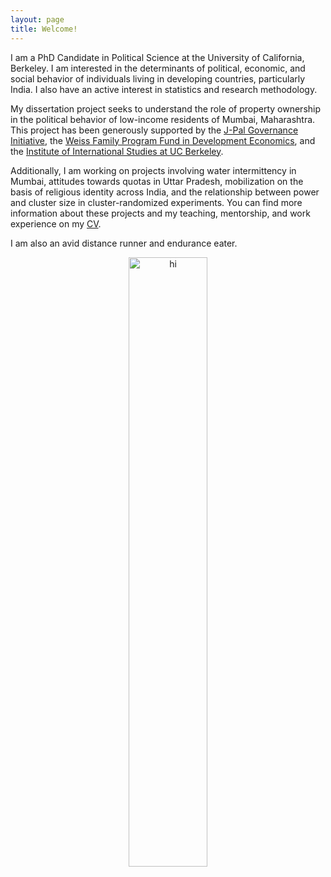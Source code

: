 ```yaml
---
layout: page
title: Welcome!
---
```



 I am a PhD Candidate in Political Science at the University of California, Berkeley. I am interested in the determinants of political, economic, and social behavior of individuals living in developing countries, particularly India. I also have an active interest in statistics and research methodology.

My dissertation project seeks to understand the role of property ownership in the political behavior of low-income residents of Mumbai, Maharashtra. This project has been generously supported by the [J-Pal Governance Initiative](https://www.povertyactionlab.org/GI), the [Weiss Family Program Fund in Development Economics](https://projects.iq.harvard.edu/wfrde), and the [Institute of International Studies at UC Berkeley](https://iis.berkeley.edu).

Additionally, I am working on projects involving water intermittency in Mumbai, attitudes towards quotas in Uttar Pradesh, mobilization on the basis of religious identity across India, and the relationship between power and cluster size in cluster-randomized experiments. You can find more information about these projects and my teaching, mentorship, and work experience on my [CV](http://clickmeterlink.com/utix).

I am also an avid distance runner and endurance eater. 

<center>
<img src="tkumar012.github.io/pic.JPEG" alt="hi" class="inline" height= "50%" width="50%" align="middle"/>
<center/>